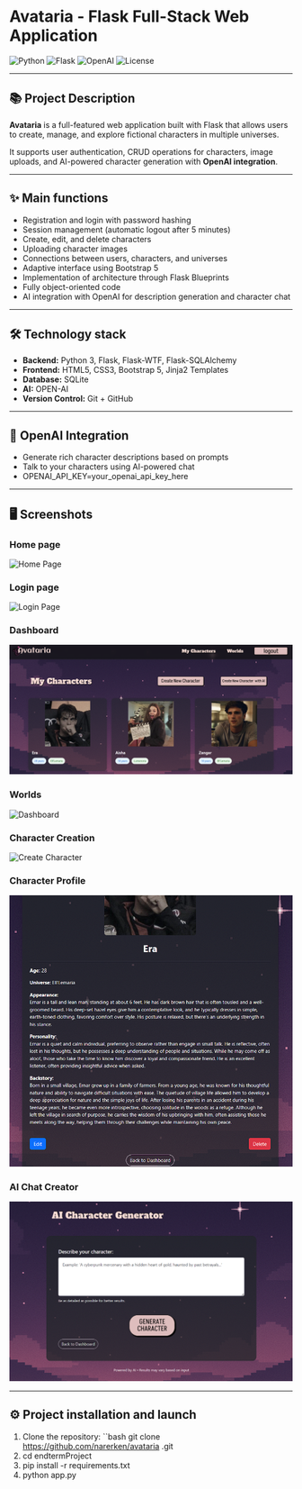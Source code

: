 # Avataria - Flask Full-Stack Web Application

![Python](https://img.shields.io/badge/Python-3.x-blue) ![Flask](https://img.shields.io/badge/Flask-Web_Framework-lightgrey) ![OpenAI](https://img.shields.io/badge/OpenAI-Integrated-blueviolet)  ![License](https://img.shields.io/badge/License-MIT-green)

---

## 📚 Project Description

**Avataria** is a full-featured web application built with Flask that allows users to create, manage, and explore fictional characters in multiple universes.

It supports user authentication, CRUD operations for characters, image uploads, and AI-powered character generation with **OpenAI integration**.


---

## ✨ Main functions

- Registration and login with password hashing
- Session management (automatic logout after 5 minutes)
- Create, edit, and delete characters
- Uploading character images
- Connections between users, characters, and universes
- Adaptive interface using Bootstrap 5
- Implementation of architecture through Flask Blueprints
- Fully object-oriented code
- AI integration with OpenAI for description generation and character chat 

---

## 🛠️ Technology stack

- **Backend:** Python 3, Flask, Flask-WTF, Flask-SQLAlchemy
- **Frontend:** HTML5, CSS3, Bootstrap 5, Jinja2 Templates
- **Database:** SQLite
- **AI:** OPEN-AI
- **Version Control:** Git + GitHub

---
## 🤖 OpenAI Integration

- Generate rich character descriptions based on prompts  
- Talk to your characters using AI-powered chat  
- OPENAI_API_KEY=your_openai_api_key_here

---
## 🖥️ Screenshots
### Home page
![Home Page](screenshots/home.png)

### Login page
![Login Page](screenshots/login.png)

### Dashboard
![Dashboard](screenshots/dashboard.png)

### Worlds
![Dashboard](screenshots/worlds.png)

### Character Creation
![Create Character](screenshots/create_character.png)

### Character Profile
![Dashboard](screenshots/char_profile.png)

### AI Chat Creator
![Create Character](screenshots/ai_chat.png)

---

## ⚙️ Project installation and launch

1. Clone the repository:
``bash
git clone https://github.com/narerken/avataria .git
2. cd endtermProject
3. pip install -r requirements.txt
4. python app.py